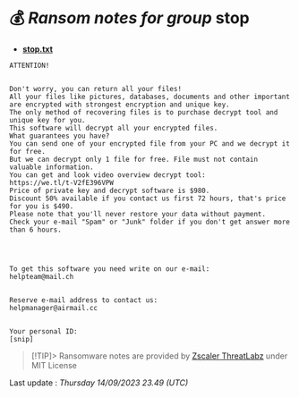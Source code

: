 # 💰 _Ransom notes for group_ stop
* **[stop.txt](https://ransomware.live/ransomware_notes/stop/stop.txt)**

```
ATTENTION!
 
 
Don't worry, you can return all your files!
All your files like pictures, databases, documents and other important are encrypted with strongest encryption and unique key.
The only method of recovering files is to purchase decrypt tool and unique key for you.
This software will decrypt all your encrypted files.
What guarantees you have?
You can send one of your encrypted file from your PC and we decrypt it for free.
But we can decrypt only 1 file for free. File must not contain valuable information.
You can get and look video overview decrypt tool:
https://we.tl/t-V2fE396VPW
Price of private key and decrypt software is $980.
Discount 50% available if you contact us first 72 hours, that's price for you is $490.
Please note that you'll never restore your data without payment.
Check your e-mail "Spam" or "Junk" folder if you don't get answer more than 6 hours.
 
 
 
 
To get this software you need write on our e-mail:
helpteam@mail.ch
 
 
Reserve e-mail address to contact us:
helpmanager@airmail.cc
 
 
Your personal ID:
[snip]

```


> [!TIP]> Ransomware notes are provided by [Zscaler ThreatLabz](https://github.com/threatlabz/ransomware_notes) under MIT License
> 




Last update : _Thursday 14/09/2023 23.49 (UTC)_

